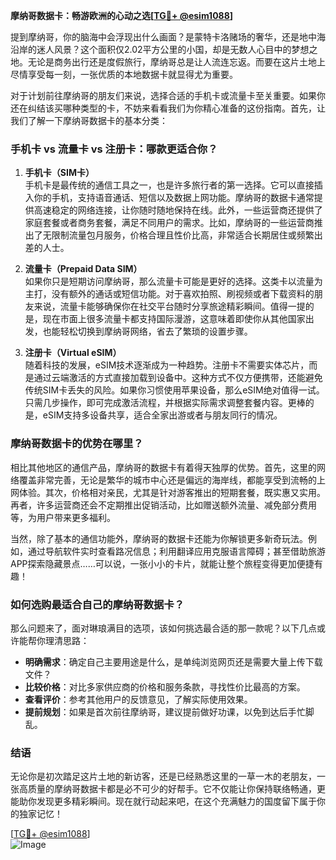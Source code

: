 **摩纳哥数据卡：畅游欧洲的心动之选[[TG💪+ @esim1088](https://t.me/s/esim1088)]**

提到摩纳哥，你的脑海中会浮现出什么画面？是蒙特卡洛赌场的奢华，还是地中海沿岸的迷人风景？这个面积仅2.02平方公里的小国，却是无数人心目中的梦想之地。无论是商务出行还是度假旅行，摩纳哥总是让人流连忘返。而要在这片土地上尽情享受每一刻，一张优质的本地数据卡就显得尤为重要。

对于计划前往摩纳哥的朋友们来说，选择合适的手机卡或流量卡至关重要。如果你还在纠结该买哪种类型的卡，不妨来看看我们为你精心准备的这份指南。首先，让我们了解一下摩纳哥数据卡的基本分类：

### **手机卡 vs 流量卡 vs 注册卡：哪款更适合你？**

1. **手机卡（SIM卡）**  
   手机卡是最传统的通信工具之一，也是许多旅行者的第一选择。它可以直接插入你的手机，支持语音通话、短信以及数据上网功能。摩纳哥的数据卡通常提供高速稳定的网络连接，让你随时随地保持在线。此外，一些运营商还提供了家庭套餐或者商务套餐，满足不同用户的需求。比如，摩纳哥的一些运营商推出了无限制流量包月服务，价格合理且性价比高，非常适合长期居住或频繁出差的人士。

2. **流量卡（Prepaid Data SIM）**  
   如果你只是短期访问摩纳哥，那么流量卡可能是更好的选择。这类卡以流量为主打，没有额外的通话或短信功能。对于喜欢拍照、刷视频或者下载资料的朋友来说，流量卡能够确保你在社交平台随时分享旅途精彩瞬间。值得一提的是，现在市面上很多流量卡都支持国际漫游，这意味着即使你从其他国家出发，也能轻松切换到摩纳哥网络，省去了繁琐的设置步骤。

3. **注册卡（Virtual eSIM）**  
   随着科技的发展，eSIM技术逐渐成为一种趋势。注册卡不需要实体芯片，而是通过云端激活的方式直接加载到设备中。这种方式不仅方便携带，还能避免传统SIM卡丢失的风险。如果你习惯使用苹果设备，那么eSIM绝对值得一试。只需几步操作，即可完成激活流程，并根据实际需求调整套餐内容。更棒的是，eSIM支持多设备共享，适合全家出游或者与朋友同行的情况。

### **摩纳哥数据卡的优势在哪里？**

相比其他地区的通信产品，摩纳哥的数据卡有着得天独厚的优势。首先，这里的网络覆盖非常完善，无论是繁华的城市中心还是偏远的海岸线，都能享受到流畅的上网体验。其次，价格相对亲民，尤其是针对游客推出的短期套餐，既实惠又实用。再者，许多运营商还会不定期推出促销活动，比如赠送额外流量、减免部分费用等，为用户带来更多福利。

当然，除了基本的通信功能外，摩纳哥的数据卡还能为你解锁更多新奇玩法。例如，通过导航软件实时查看路况信息；利用翻译应用克服语言障碍；甚至借助旅游APP探索隐藏景点……可以说，一张小小的卡片，就能让整个旅程变得更加便捷有趣！

### **如何选购最适合自己的摩纳哥数据卡？**

那么问题来了，面对琳琅满目的选项，该如何挑选最合适的那一款呢？以下几点或许能帮你理清思路：

- **明确需求**：确定自己主要用途是什么，是单纯浏览网页还是需要大量上传下载文件？
- **比较价格**：对比多家供应商的价格和服务条款，寻找性价比最高的方案。
- **查看评价**：参考其他用户的反馈意见，了解实际使用效果。
- **提前规划**：如果是首次前往摩纳哥，建议提前做好功课，以免到达后手忙脚乱。

### **结语**

无论你是初次踏足这片土地的新访客，还是已经熟悉这里的一草一木的老朋友，一张高质量的摩纳哥数据卡都是必不可少的好帮手。它不仅能让你保持联络畅通，更能助你发现更多精彩瞬间。现在就行动起来吧，在这个充满魅力的国度留下属于你的独家记忆！

[[TG💪+ @esim1088](https://t.me/s/esim1088)]  
![Image](https://i.postimg.cc/4NQfJmqS/Snipaste-2025-05-13-00-14-12.png)